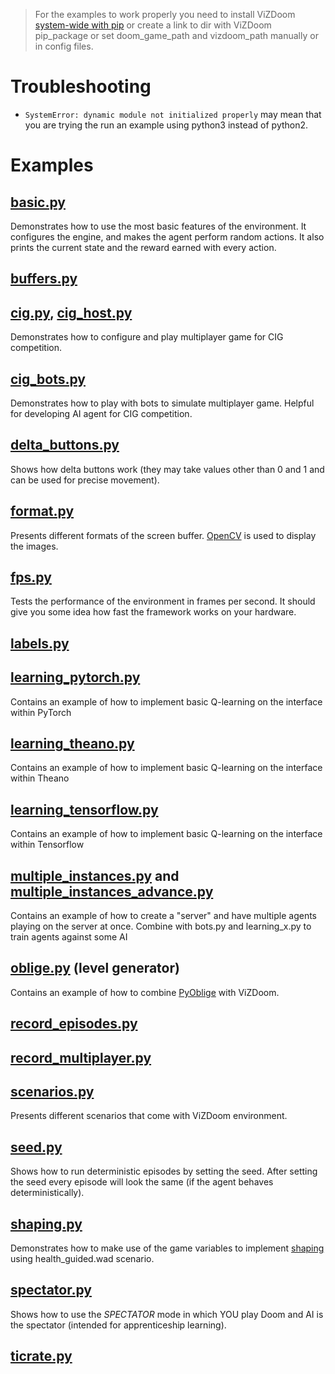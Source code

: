 > For the examples to work properly you need to install ViZDoom [system-wide with pip](https://github.com/mwydmuch/ViZDoom/blob/master/doc/Building.md) or create a link to dir with ViZDoom pip_package or set doom_game_path and vizdoom_path manually or in config files.

# Troubleshooting
 * `SystemError: dynamic module not initialized properly` may mean that you are trying the run an example using python3 instead of python2.

# Examples

## [basic.py](https://github.com/mwydmuch/ViZDoom/blob/master/examples/python/basic.py)
Demonstrates how to use the most basic features of the environment. It configures the engine, and makes the agent perform random actions. It also prints the current state and the reward earned with every action.

## [buffers.py](https://github.com/mwydmuch/ViZDoom/blob/master/examples/python/buffers.py)

## [cig.py](https://github.com/mwydmuch/ViZDoom/blob/master/examples/python/cig.py), [cig_host.py](https://github.com/mwydmuch/ViZDoom/blob/master/examples/python/cig_host.py)
Demonstrates how to configure and play multiplayer game for CIG competition.

## [cig_bots.py](https://github.com/mwydmuch/ViZDoom/blob/master/examples/python/cig_bots.py)
Demonstrates how to play with bots to simulate multiplayer game. Helpful for developing AI agent for CIG competition.

## [delta_buttons.py](https://github.com/mwydmuch/ViZDoom/blob/master/examples/python/delta_buttons.py)
Shows how delta buttons work (they may take values other than 0 and 1 and can be used for precise movement).

## [format.py](https://github.com/mwydmuch/ViZDoom/blob/master/examples/python/format.py)
Presents different formats of the screen buffer. [OpenCV](http://opencv.org/) is used to display the images.

## [fps.py](https://github.com/mwydmuch/ViZDoom/blob/master/examples/python/fps.py)
Tests the performance of the environment in frames per second. It should give you some idea how fast the framework works on your hardware.

## [labels.py](https://github.com/mwydmuch/ViZDoom/blob/master/examples/python/labels.py)

## [learning_pytorch.py](https://github.com/mwydmuch/ViZDoom/blob/master/examples/python/learning_pytorch.py)
Contains an example of how to implement basic Q-learning on the interface within PyTorch

## [learning_theano.py](https://github.com/mwydmuch/ViZDoom/blob/master/examples/python/learning_theano.py)
Contains an example of how to implement basic Q-learning on the interface within Theano

## [learning_tensorflow.py](https://github.com/mwydmuch/ViZDoom/blob/master/examples/python/learning_tensorflow.py)
Contains an example of how to implement basic Q-learning on the interface within Tensorflow

## [multiple_instances.py](https://github.com/mwydmuch/ViZDoom/blob/master/examples/python/multiple_instances.py) and [multiple_instances_advance.py](https://github.com/mwydmuch/ViZDoom/blob/master/examples/python/multiple_instances_advance.py)
Contains an example of how to create a "server" and have multiple agents playing on the server at once. Combine with bots.py and learning_x.py to train agents against some AI

## [oblige.py](https://github.com/mwydmuch/ViZDoom/blob/master/examples/python/multiple_instances.py) (level generator)
Contains an example of how to combine [PyOblige](https://github.com/mwydmuch/PyOblige) with ViZDoom.

## [record_episodes.py](https://github.com/mwydmuch/ViZDoom/blob/master/examples/python/record_episodes.py)

## [record_multiplayer.py](https://github.com/mwydmuch/ViZDoom/blob/master/examples/python/record_multiplayer.py)

## [scenarios.py](https://github.com/mwydmuch/ViZDoom/blob/master/examples/python/scenarios.py)
Presents different scenarios that come with ViZDoom environment.

## [seed.py](https://github.com/mwydmuch/ViZDoom/blob/master/examples/python/seed.py)
Shows how to run deterministic episodes by setting the seed. After setting the seed every episode will look the same (if the agent behaves deterministically).

## [shaping.py](https://github.com/mwydmuch/ViZDoom/blob/master/examples/python/shaping.py)
Demonstrates how to make use of the game variables to implement [shaping](https://en.wikipedia.org/wiki/Shaping_(psychology)) using health_guided.wad scenario.

## [spectator.py](https://github.com/mwydmuch/ViZDoom/blob/master/examples/python/spectator.py)
Shows how to use the *SPECTATOR* mode in which YOU play Doom and AI is the spectator (intended for apprenticeship learning).

## [ticrate.py](https://github.com/mwydmuch/ViZDoom/blob/master/examples/python/ticrate.py)
